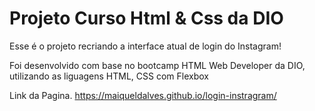 # Projeto Curso Html & Css da DIO 

Esse é o projeto recriando a interface atual de login do Instagram! 

Foi desenvolvido com base no bootcamp HTML Web Developer da DIO, utilizando
as liguagens HTML, CSS com Flexbox

Link da Pagina.
https://maiqueldalves.github.io/login-instragram/
